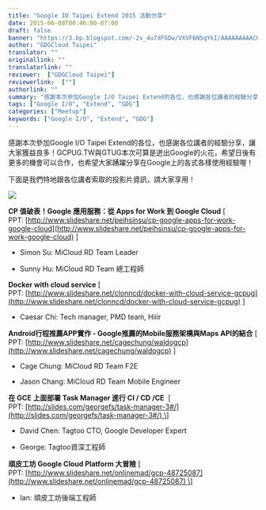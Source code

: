```yaml
---
title: "Google IO Taipei Extend 2015 活動分享"
date: 2015-06-08T00:46:00-07:00
draft: false
banner: "https://3.bp.blogspot.com/-2v_4u7dFGDw/VXVF6N5qYkI/AAAAAAAAACU/4l_yuJ_Mo98/s640/P_20150529_010320.jpg"
author: "GDGCloud Taipei"
translator: ""
originallink: ""
translatorlink: ""
reviewer:  ["GDGCloud Taipei"]
reviewerlink:  [""]
authorlink: ""
summary: "感謝本次參加Google I/O Taipei Extend的各位，也感謝各位講者的經驗分享，讓大家獲益良多！GCPUG.TW與GTUG本次可算是迸出Google的火花，希望日後有更多的機會可以合作，也希望大家踴躍分享在Google上的各式各樣使用經驗喔！"
tags: ["Google I/O", "Extend", "GDG"]
categories: ["Meetup"]
keywords: ["Google I/O", "Extend", "GDG"]
---
```


感謝本次參加Google I/O Taipei Extend的各位，也感謝各位講者的經驗分享，讓大家獲益良多！GCPUG.TW與GTUG本次可算是迸出Google的火花，希望日後有更多的機會可以合作，也希望大家踴躍分享在Google上的各式各樣使用經驗喔！

  

下面是我們特地跟各位講者索取的投影片資訊，請大家享用！

  

[![](https://3.bp.blogspot.com/-2v_4u7dFGDw/VXVF6N5qYkI/AAAAAAAAACU/4l_yuJ_Mo98/s640/P_20150529_010320.jpg)](http://3.bp.blogspot.com/-2v_4u7dFGDw/VXVF6N5qYkI/AAAAAAAAACU/4l_yuJ_Mo98/s1600/P_20150529_010320.jpg)

  
  

  

  

**CP 值破表！Google 應用服務：從 Apps for Work 到 Google Cloud** \[ PPT: [http://www.slideshare.net/peihsinsu/cp-google-apps-for-work-google-cloud](http://www.slideshare.net/peihsinsu/cp-google-apps-for-work-google-cloud) \]

*   Simon Su: MiCloud RD Team Leader
    
*   Sunny Hu: MiCloud RD Team 總工程師
    

  

**Docker with cloud service** \[ PPT: [http://www.slideshare.net/clonncd/docker-with-cloud-service-gcpug](http://www.slideshare.net/clonncd/docker-with-cloud-service-gcpug) \]

*   Caesar Chi: Tech manager, PMD team, Hiiir
    

  

**Android行程推薦APP實作 - Google推薦的Mobile服務架構與Maps API的結合** \[ PPT: [http://www.slideshare.net/cagechung/waldogcp](http://www.slideshare.net/cagechung/waldogcp) \]

*   Cage Chung: MiCloud RD Team F2E
    
*   Jason Chang: MiCloud RD Team Mobile Engineer
    

**在 GCE 上面部署 Task Manager 進行 CI / CD /CE**  \[ PPT: [http://slides.com/georgefs/task-manager-3#/](http://slides.com/georgefs/task-manager-3#/) \]

*   David Chen: Tagtoo CTO, Google Developer Expert
    
*   George: Tagtoo資深工程師
    

  

**頑皮工坊 Google Cloud Platform 大冒險** \[ PPT: [http://www.slideshare.net/onlinemad/gcp-48725087](http://www.slideshare.net/onlinemad/gcp-48725087) \]

*   Ian: 頑皮工坊後端工程師